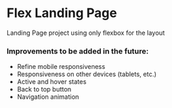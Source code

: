 # Flex Landing Page
Landing Page project using only flexbox for the layout

### Improvements to be added in the future:
- Refine mobile responsiveness 
- Responsiveness on other devices (tablets, etc.)
- Active and hover states
- Back to top button
- Navigation animation
